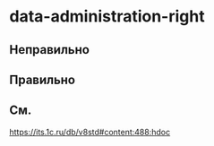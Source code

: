 # data-administration-right

## Неправильно

## Правильно

## См.
https://its.1c.ru/db/v8std#content:488:hdoc